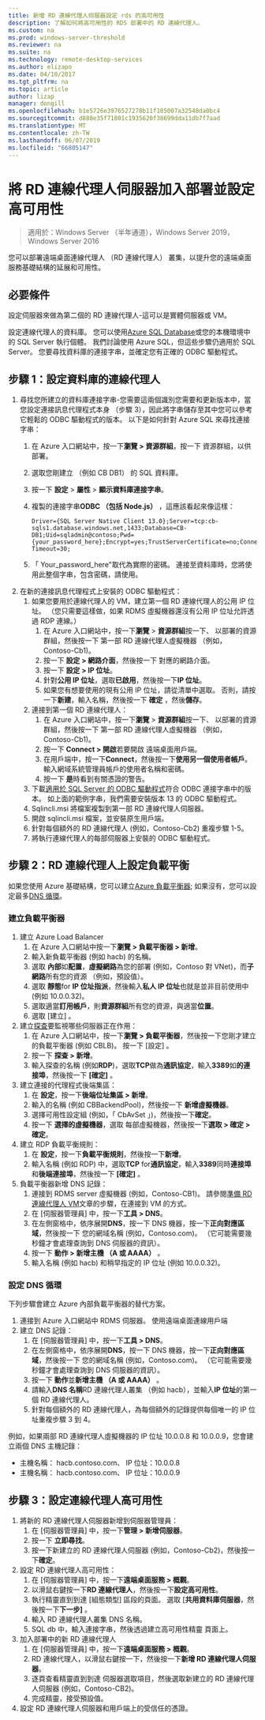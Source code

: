 ```yaml
---
title: 新增 RD 連線代理人伺服器設定 rds 的高可用性
description: 了解如何將高可用性的 RDS 部署中的 RD 連線代理人。
ms.custom: na
ms.prod: windows-server-threshold
ms.reviewer: na
ms.suite: na
ms.technology: remote-desktop-services
ms.author: elizapo
ms.date: 04/10/2017
ms.tgt_pltfrm: na
ms.topic: article
author: lizap
manager: dongill
ms.openlocfilehash: b1e5726e3976527278b11f105007a32548da0bc4
ms.sourcegitcommit: d888e35f71801c1935620f38699dda11db7f7aad
ms.translationtype: MT
ms.contentlocale: zh-TW
ms.lasthandoff: 06/07/2019
ms.locfileid: "66805147"
---
```

# <a name="add-the-rd-connection-broker-server-to-the-deployment-and-configure-high-availability"></a>將 RD 連線代理人伺服器加入部署並設定高可用性

>適用於：Windows Server （半年通道），Windows Server 2019，Windows Server 2016

您可以部署遠端桌面連線代理人 （RD 連線代理人） 叢集，以提升您的遠端桌面服務基礎結構的延展和可用性。 

## <a name="pre-requisites"></a>必要條件

設定伺服器來做為第二個的 RD 連線代理人-這可以是實體伺服器或 VM。

設定連線代理人的資料庫。 您可以使用[Azure SQL Database](https://azure.microsoft.com/documentation/articles/sql-database-get-started/#create-a-new-aure-sql-database)或您的本機環境中的 SQL Server 執行個體。 我們討論使用 Azure SQL，但這些步驟仍適用於 SQL Server。 您要尋找資料庫的連接字串，並確定您有正確的 ODBC 驅動程式。

## <a name="step-1-configure-the-database-for-the-connection-broker"></a>步驟 1：設定資料庫的連線代理人

1. 尋找您所建立的資料庫連接字串-您需要這兩個識別您需要和更新版本中，當您設定連接訊息代理程式本身 （步驟 3），因此將字串儲存至其中您可以參考它輕鬆的 ODBC 驅動程式的版本。 以下是如何針對 Azure SQL 來尋找連接字串：  
    1. 在 Azure 入口網站中，按一下**瀏覽 > 資源群組**，按一下 資源群組，以供部署。   
    2. 選取您剛建立 （例如 CB DB1） 的 SQL 資料庫。   
    3. 按一下 **設定** > **屬性** > **顯示資料庫連接字串**。   
    4. 複製的連接字串**ODBC （包括 Node.js）** ，這應該看起來像這樣：   
      
        ```
        Driver={SQL Server Native Client 13.0};Server=tcp:cb-sqls1.database.windows.net,1433;Database=CB-DB1;Uid=sqladmin@contoso;Pwd={your_password_here};Encrypt=yes;TrustServerCertificate=no;Connection Timeout=30;
        ```
  
    5. 「 Your_password_here"取代為實際的密碼。 連接至資料庫時，您將使用此整個字串，包含密碼，請使用。 
2. 在新的連接訊息代理程式上安裝的 ODBC 驅動程式： 
   1. 如果您要用於連線代理人的 VM，建立第一個 RD 連線代理人的公用 IP 位址。 （您只需要這樣做，如果 RDMS 虛擬機器還沒有公用 IP 位址允許透過 RDP 連線。）
       1. 在 Azure 入口網站中，按一下**瀏覽** > **資源群組**按一下、 以部署的資源群組，然後按一下 第一部 RD 連線代理人虛擬機器 （例如，Contoso-Cb1)。
       2. 按一下 **設定 > 網路介面**，然後按一下 對應的網路介面。
       3. 按一下 **設定 > IP 位址**。
       4. 針對**公用 IP 位址**，選取**已啟用**，然後按一下**IP 位址**。
       5. 如果您有想要使用的現有公用 IP 位址，請從清單中選取。 否則，請按一下**新建**，輸入名稱，然後按一下  **確定** ，然後**儲存**。
   2. 連接到第一個 RD 連線代理人：
       1. 在 Azure 入口網站中，按一下**瀏覽** > **資源群組**按一下、 以部署的資源群組，然後按一下 第一部 RD 連線代理人虛擬機器 （例如，Contoso-Cb1)。
       2. 按一下  **Connect > 開啟**若要開啟 遠端桌面用戶端。
       3. 在用戶端中，按一下**Connect**，然後按一下**使用另一個使用者帳戶**。 輸入網域系統管理員帳戶的使用者名稱和密碼。
       4. 按一下 **是**時看到有關憑證的警告。
   3. 下載[適用於 SQL Server 的 ODBC 驅動程式](https://www.microsoft.com/download/confirmation.aspx?id=50420)符合 ODBC 連接字串中的版本。 如上面的範例字串，我們需要安裝版本 13 的 ODBC 驅動程式。
   4. Sqlincli.msi 將檔案複製到第一部 RD 連線代理人伺服器。   
   5. 開啟 sqlincli.msi 檔案，並安裝原生用戶端。  
   6. 針對每個額外的 RD 連線代理人 (例如，Contoso-Cb2) 重複步驟 1-5。
   7. 將執行連線代理人的每部伺服器上安裝的 ODBC 驅動程式。

## <a name="step-2-configure-load-balancing-on-the-rd-connection-brokers"></a>步驟 2：RD 連線代理人上設定負載平衡 

如果您使用 Azure 基礎結構，您可以建立[Azure 負載平衡器](#create-a-load-balancer); 如果沒有，您可以設定最多[DNS 循環](#configure-dns-round-robin)。

### <a name="create-a-load-balancer"></a>建立負載平衡器  
1. 建立 Azure Load Balancer   
      1. 在 Azure 入口網站中按一下**瀏覽 > 負載平衡器 > 新增**。   
      2. 輸入新負載平衡器 (例如 hacb) 的名稱。   
      3. 選取 **內部**如**配置**，**虛擬網路**為您的部署 (例如，Contoso 對 VNet)，而**子網路**所有您的資源 （例如，預設值）。   
      4. 選取 **靜態**for **IP 位址指派**，然後輸入**私人 IP 位址**也就是並非目前使用中 (例如 10.0.0.32)。   
      5. 選取適當**訂用帳戶**，則**資源群組**所有您的資源，與適當**位置**。   
      6. 選取 [建立]  。   
2. 建立[探查](https://azure.microsoft.com/documentation/articles/load-balancer-custom-probe-overview/)要監視哪些伺服器正在作用：   
      1. 在 Azure 入口網站中，按一下**瀏覽 > 負載平衡器**，然後按一下您剛才建立的負載平衡器 (例如 CBLB)。 按一下 [設定]  。   
      2. 按一下 **探查 > 新增**。   
      3. 輸入探查的名稱 (例如**RDP**)，選取**TCP**做為**通訊協定**，輸入**3389**如**的連接埠**，然後按一下 **[確定]** 。   
3. 建立連接的代理程式後端集區：   
      1. 在 **設定**，按一下**後端位址集區 > 新增**。   
      2. 輸入的名稱 (例如 CBBackendPool)，然後按一下 **新增虛擬機器**。  
      3. 選擇可用性設定組 (例如，「 CbAvSet 」)，然後按一下**確定**。   
      3. 按一下 **選擇的虛擬機器**，選取 每部虛擬機器，然後按一下**選取 > 確定 > 確定**。   
4. 建立 RDP 負載平衡規則：   
      1. 在 **設定**，按一下**負載平衡規則**，然後按一下**新增**。   
      2. 輸入名稱 (例如 RDP) 中，選取**TCP** for**通訊協定**，輸入**3389**同時**連接埠**和**後端連接埠**，然後按一下 **[確定]** 。   
5. 負載平衡器新增 DNS 記錄：   
      1. 連接到 RDMS server 虛擬機器 (例如，Contoso-CB1)。 請參閱[準備 RD 連線代理人 VM](Prepare-the-RD-Connection-Broker-VM-for-Remote-Desktop.md)文章的步驟，在連接到 VM 的方式。   
      2. 在 [伺服器管理員] 中，按一下**工具 > DNS**。   
      3. 在左側窗格中，依序展開**DNS**，按一下 DNS 機器，按一下**正向對應區域**，然後按一下 您的網域名稱 (例如，Contoso.com)。 （它可能需要幾秒鐘才會處理查詢到 DNS 伺服器的資訊）。  
      4. 按一下 **動作 > 新增主機 （A 或 AAAA）** 。   
      9. 輸入名稱 (例如 hacb) 和稍早指定的 IP 位址 (例如 10.0.0.32)。   

### <a name="configure-dns-round-robin"></a>設定 DNS 循環  
  
下列步驟會建立 Azure 內部負載平衡器的替代方案。   
  
1. 連接到 Azure 入口網站中 RDMS 伺服器。 使用遠端桌面連線用戶端   
2. 建立 DNS 記錄：   
      1. 在 [伺服器管理員] 中，按一下**工具 > DNS**。   
      2. 在左側窗格中，依序展開**DNS**，按一下 DNS 機器，按一下**正向對應區域**，然後按一下 您的網域名稱 (例如，Contoso.com)。 （它可能需要幾秒鐘才會處理查詢到 DNS 伺服器的資訊）。  
      3. 按一下 **動作**並**新增主機 （A 或 AAAA）** 。   
      4. 請輸入**DNS 名稱**RD 連線代理人叢集 （例如 hacb），並輸入**IP 位址**的第一個 RD 連線代理人。   
      5. 針對每個額外的 RD 連線代理人，為每個額外的記錄提供每個唯一的 IP 位址重複步驟 3 到 4。


例如，如果兩部 RD 連線代理人虛擬機器的 IP 位址 10.0.0.8 和 10.0.0.9，您會建立兩個 DNS 主機記錄：
 - 主機名稱： hacb.contoso.com、 IP 位址：10.0.0.8
 - 主機名稱： hacb.contoso.com、 IP 位址：10.0.0.9

## <a name="step-3-configure-the-connection-brokers-for-high-availability"></a>步驟 3：設定連線代理人高可用性

1. 將新的 RD 連線代理人伺服器新增到伺服器管理員：
   1. 在 [伺服器管理員] 中，按一下**管理 > 新增伺服器**。
   2. 按一下 **立即尋找**。
   3. 按一下新建立的 RD 連線代理人伺服器 (例如，Contoso-Cb2)，然後按一下**確定**。
2. 設定 RD 連線代理人高可用性：
   1. 在 [伺服器管理員] 中，按一下**遠端桌面服務 > 概觀**。
   2. 以滑鼠右鍵按一下**RD 連線代理人**，然後按一下**設定高可用性**。
   3. 執行精靈直到到達 [組態類型] 區段的頁面。 選取 [**共用資料庫伺服器**，然後按一下**下一步]** 。
   4. 輸入 RD 連線代理人叢集 DNS 名稱。
   5. SQL db 中，輸入連接字串，然後透過建立高可用性精靈 頁面上。
3. 加入部署中的新 RD 連線代理人
   1. 在 [伺服器管理員] 中，按一下**遠端桌面服務 > 概觀**。
   2. RD 連線代理人，以滑鼠右鍵按一下，然後按一下**新增 RD 連線代理人伺服器**。
   3. 逐頁查看精靈直到到達 伺服器選取項目，然後選取新建立的 RD 連線代理人伺服器 (例如，Contoso-CB2)。
   4. 完成精靈，接受預設值。
4. 設定 RD 連線代理人伺服器和用戶端上的受信任的憑證。

